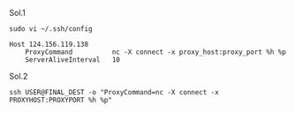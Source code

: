 Sol.1

`sudo vi ~/.ssh/config`

```
Host 124.156.119.138
    ProxyCommand          nc -X connect -x proxy_host:proxy_port %h %p
    ServerAliveInterval   10
```



Sol.2

```
ssh USER@FINAL_DEST -o "ProxyCommand=nc -X connect -x PROXYHOST:PROXYPORT %h %p"
```
<!--stackedit_data:
eyJoaXN0b3J5IjpbOTIwOTU4NTM2XX0=
-->